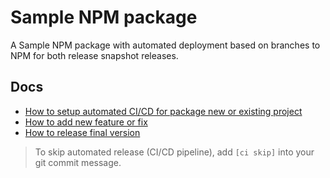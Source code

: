 # Sample NPM package

A Sample NPM package with automated deployment based on branches to NPM for both release snapshot releases.

## Docs
- [How to setup automated CI/CD for package new or existing project](docs/howto-setup-automated-release.md)
- [How to add new feature or fix](docs/howto-add-new-feature-or-fix.md)
- [How to release final version](docs/howto-release-final-version.md)


> To skip automated release (CI/CD pipeline), add `[ci skip]` into your git commit message.


